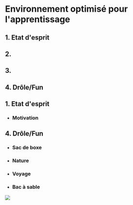 # Environnement optimisé pour l'apprentissage

## 1. Etat d'esprit
## 2.
## 3.
## 4. Drôle/Fun

## 1. Etat d'esprit
* ### Motivation





## 4. Drôle/Fun

* ### Sac de boxe
* ### Nature
* ### Voyage
* ### Bac à sable

![](http://gif.toutimages.com/images/bureautique/ordinateurs/ordi_022.gif)

